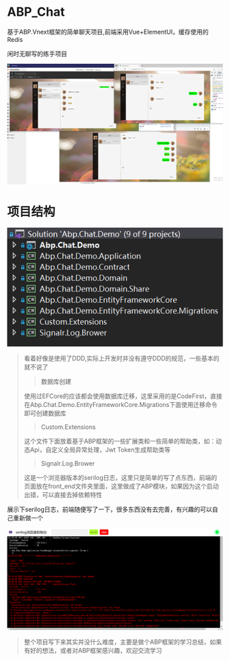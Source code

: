 # ABP_Chat

基于ABP.Vnext框架的简单聊天项目,前端采用Vue+ElementUI，缓存使用的Redis

闲时无聊写的练手项目

![1643183133067](./img/1643183133067.png)

# 项目结构

![1643183258(1)](./img/1643183258(1).jpg)

> 看着好像是使用了DDD,实际上开发时并没有遵守DDD的规范，一些基本的就不说了
>
> > 数据库创建
>
> 使用过EFCore的应该都会使用数据库迁移，这里采用的是CodeFirst，直接在Abp.Chat.Demo.EntityFrameworkCore.Migrations下面使用迁移命令即可创建数据库
>
> > Custom.Extensions
>
> 这个文件下面放着基于ABP框架的一些扩展类和一些简单的帮助类，如：动态Api，自定义全局异常处理，Jwt Token生成帮助类等
>
> > Signalr.Log.Brower
>
> 这是一个浏览器版本的serilog日志，这里只是简单的写了点东西，前端的页面放在front_end文件夹里面，这里做成了ABP模块，如果因为这个启动出错，可以直接去掉依赖特性

展示下serilog日志，前端随便写了一下，很多东西没有去完善，有兴趣的可以自己重新做一个

![3d387573b81b7fe9e190e0b0cf1d00b](./img/3d387573b81b7fe9e190e0b0cf1d00b.png)

> 整个项目写下来其实并没什么难度，主要是做个ABP框架的学习总结，如果有好的想法，或者对ABP框架感兴趣，欢迎交流学习